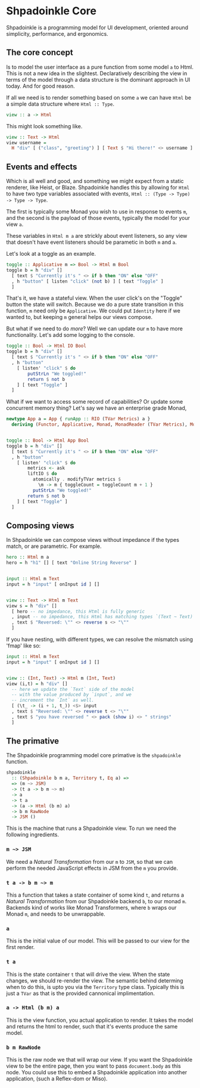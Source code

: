# Shpadoinkle Core

Shpadoinkle is a programming model for UI development, oriented around simplicity,
performance, and ergonomics.

## The core concept

Is to model the user interface as a pure function from some model `a` to Html.
This is not a new idea in the slightest. Declaratively describing the view in terms
of the model through a data structure is the dominant approach in UI today. And
for good reason.

If all we need is to render something based on some `a` we can have `Html` be a
simple data structure where `Html :: Type`.

```haskell
view :: a -> Html
```

This might look something like.

```haskell
view :: Text -> Html
view username =
  H "div" [ ("class", "greeting") ] [ Text $ "Hi there!" <> username ]
```

## Events and effects

Which is all well and good, and something we might expect from a static renderer,
like Heist, or Blaze. Shpadoinkle handles this by allowing for `Html` to have two
type variables associated with events, `Html :: (Type -> Type) -> Type -> Type`.

The first is typically some Monad you wish to use in response to events `m`, and
the second is the payload of those events, typically the model for your view `a`.

These variables in `Html m a` are strickly about event listeners, so any view
that doesn't have event listeners should be parametic in both `m` and `a`.

Let's look at a toggle as an example.

```haskell
toggle :: Applicative m => Bool -> Html m Bool
toggle b = h "div" []
  [ text $ "Currently it's " <> if b then "ON" else "OFF"
  , h "button" [ listen "click" (not b) ] [ text "Toggle" ]
  ]
```

That's it, we have a stateful view. When the user click's on
the "Toggle" button the state will switch. Because we do a pure
state transition in this function, `m` need only be `Applicative`.
We could put `Identity` here if we wanted to, but keeping `m` general
helps our views compose.

But what if we need to do _more_? Well we can update our `m` to
have more functionality. Let's add some logging to the console.

```haskell
toggle :: Bool -> Html IO Bool
toggle b = h "div" []
  [ text $ "Currently it's " <> if b then "ON" else "OFF"
  , h "button"
    [ listen' "click" $ do
        putStrLn "We toggled!"
        return $ not b
    ] [ text "Toggle" ]
  ]
```

What if we want to access some record of capabilities? Or update some
concurrent memory thing? Let's say we have an enterprise grade Monad,

```haskell
newtype App a = App { runApp :: RIO (TVar Metrics) a }
  deriving (Functor, Applicative, Monad, MonadReader (TVar Metrics), MonadIO, MonadJSM)


toggle :: Bool -> Html App Bool
toggle b = h "div" []
  [ text $ "Currently it's " <> if b then "ON" else "OFF"
  , h "button"
    [ listen' "click" $ do
        metrics <- ask
        liftIO $ do
          atomically . modifyTVar metrics $
            \m -> m { toggleCount = toggleCount m + 1 }
          putStrLn "We toggled!"
        return $ not b
    ] [ text "Toggle" ]
  ]
```

## Composing views

In Shpadoinkle we can compose views without impedance if the types match,
or are parametric. For example.

```haskell
hero :: Html m a
hero = h "h1" [] [ text "Online String Reverse" ]


input :: Html m Text
input = h "input" [ onInput id ] []


view :: Text -> Html m Text
view s = h "div" []
  [ hero -- no impedance, this Html is fully generic
  , input -- no impedance, this Html has matching types `(Text ~ Text)`
  , text $ "Reversed: \"" <> reverse s <> "\""
  ]
```

If you have nesting, with different types,
we can resolve the mismatch using 'fmap' like so:

```haskell
input :: Html m Text
input = h "input" [ onInput id ] []


view :: (Int, Text) -> Html m (Int, Text)
view (i,t) = h "div" []
  -- here we update the `Text` side of the model
  -- with the value produced by `input`, and we
  -- increment the `Int` as well.
  [ (\t_ -> (i + 1, t_)) <$> input
  , text $ "Reversed: \"" <> reverse t <> "\""
  , text $ "you have reversed " <> pack (show i) <> " strings"
  ]
```

## The primative

The Shpadoinkle programming model core primative is the `shpadoinkle` function.

```haskell
shpadoinkle
  :: (Shpadoinkle b m a, Territory t, Eq a) =>
  => (m ~> JSM)
  -> (t a -> b m ~> m)
  -> a
  -> t a
  -> (a -> Html (b m) a)
  -> b m RawNode
  -> JSM ()
```

This is the machine that runs a Shpadoinkle view. To run we need
the following ingredients.

### `m ~> JSM`

We need a _Natural Transformation_ from our `m` to `JSM`, so that
we can perform the needed JavaScript effects in JSM from the `m`
you provide.

### `t a -> b m ~> m`

This a function that takes a state container of some kind `t`,
and returns a _Natural Transformation_ from our Shpadoinkle backend `b`,
to our monad `m`. Backends kind of works like Monad Transformers, where
`b` wraps our Monad `m`, and needs to be unwrappable.

### `a`

This is the initial value of our model. This will be passed to our view
for the first render.

### `t a`

This is the state container `t` that will drive the view. When the state
changes, we should re-render the view. The semantic behind determing when
to do this, is upto you via the `Territory` type class. Typically this is
just a `TVar` as that is the provided cannonical implimentation.

### `a -> Html (b m) a`

This is the view function, you actual application to render. It takes
the model and returns the html to render, such that it's events produce the
same model.

### `b m RawNode`

This is the raw node we that will wrap our view. If you want the Shpadoinkle view
to be the entire page, then you want to pass `document.body` as this node.
You could use this to embed a Shpadoinkle application into another application,
(such a Reflex-dom or Miso).

